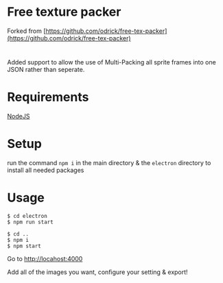 # Free texture packer
Forked from [https://github.com/odrick/free-tex-packer](https://github.com/odrick/free-tex-packer)
#
Added support to allow the use of Multi-Packing all sprite frames into one JSON rather than seperate.

# Requirements
[NodeJS](https://nodejs.org/en/download/)

# Setup
run the command `npm i` in the main directory & the `electron` directory to install all needed packages

# Usage 
```console
$ cd electron
$ npm run start

$ cd ..
$ npm i
$ npm start
```

Go to [http://locahost:4000](http://locahost:4000)

Add all of the images you want, configure your setting & export!
